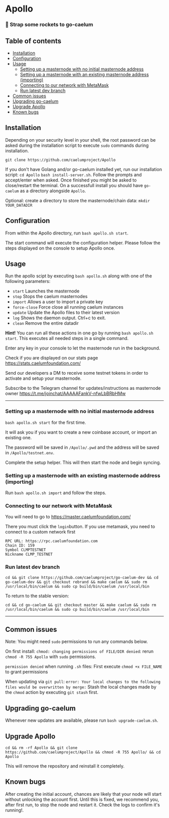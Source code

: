 # Apollo

### :rocket: Strap some rockets to go-caelum

## Table of contents


  * [Installation](#installation)
  * [Configuration](#configuration)
  * [Usage](#usage)
    + [Setting up a masternode with no initial masternode address](#setting-up-a-masternode-with-no-initial-masternode-address)
    + [Setting up a masternode with an existing masternode address (importing)](#setting-up-a-masternode-with-an-existing-masternode-address--importing-)
    + [Connecting to our network with MetaMask](#connecting-to-our-network-with-metamask)
    + [Run latest dev branch](#run-latest-dev-branch)
  * [Common issues](#common-issues)
  * [Upgrading go-caelum](#upgrading-go-caelum)
  * [Upgrade Apollo](#upgrade-apollo)
  * [Known bugs](#known-bugs)

## Installation

Depending on your security level in your shell, the root password can be asked during the installation script to execute `sudo` commands during installation.

`git clone https://github.com/caelumproject/Apollo`

If you don't have Golang and/or go-caelum installed yet, run our installation script:
`cd Apollo`
`bash install-server.sh`.
Follow the prompts and accept/enter when asked. Once finished you might be asked to close/restart the terminal.
On a successfull install you should have `go-caelum` as a directory alongside `Apollo`.

Optional: create a directory to store the masternode/chain data:
`mkdir YOUR_DATADIR`

## Configuration

From within the Apollo directory, run `bash apollo.sh start`.

The start command will execute the configuration helper. Please follow the steps displayed on the console to setup Apollo once.

## Usage

Run the apollo scipt by executing `bash apollo.sh` along with one of the following parameters:

 - `start` Launches the masternode
 - `stop` Stops the caelum masternodes
 - `import` Allows a user to import a private key
 - `force-close` Force close all running caelum instances
 - `update` Update the Apollo files to their latest version
 - `log` Shows the daemon output. Ctrl+c to exit.
 - `clean` Remove the entire datadir

 **Hint!** You can run all these actions in one go by running `bash apollo.sh start`. This executes all needed steps in a single command.

 Enter any key in your console to let the masternode run in the background.

 Check if you are displayed on our stats page https://stats.caelumfoundation.com/

 Send our developers a DM to receive some testnet tokens in order to activate and setup your masternode.

 Subscribe to the Telegram channel for updates/instructions as masternode owner https://t.me/joinchat/AAAAAFankV-nfwLbBRbHMw

---

### Setting up a masternode with no initial masternode address

`bash apollo.sh start` for the first time.

It will ask you if you want to create a new coinbase account, or import an existing one.

The password will be saved in `/Apollo/.pwd` and the address will be saved in `/Apollo/testnet.env`.

Complete the setup helper. This will then start the node and begin syncing.

### Setting up a masternode with an existing masternode address (importing)

Run `bash apollo.sh import` and follow the steps.

### Connecting to our network with MetaMask

You will need to go to https://master.caelumfoundation.com/

There you must click the `login`button. If you use metamask, you need to connect to a custom network first

```
RPC URL: https://rpc.caelumfoundation.com
Chain ID: 159
Symbol CLMPTESTNET
Nickname CLMP_TESTNET
```

### Run latest dev branch

```
cd && git clone https://github.com/caelumproject/go-caelum-dev && cd go-caelum-dev && git checkout rebrand && make caelum && sudo rm  /usr/local/bin/caelum && sudo cp build/bin/caelum /usr/local/bin
```

To return to the stable version:

```
cd && cd go-caelum && git checkout master && make caelum && sudo rm  /usr/local/bin/caelum && sudo cp build/bin/caelum /usr/local/bin
```

---

## Common issues

Note: You might need `sudo` permissions to run any commands below.

On first install: `chmod: changing permissions of FILE/DIR denied`: rerun `chmod -R 755 Apollo` with `sudo` permissions.

`permission denied` when running `.sh` files: First execute `chmod +x FILE_NAME` to grant permissions

When updating via `git pull`: `error: Your local changes to the following files would be overwritten by merge:` Stash the local changes made by the `chmod` action by executing `git stash` first.

## Upgrading go-caelum

Whenever new updates are available, please run `bash upgrade-caelum.sh`.

## Upgrade Apollo

`cd && rm -rf Apollo && git clone https://github.com/caelumproject/Apollo && chmod -R 755 Apollo/ && cd Apollo`

This will remove the repository and reinstall it completely.

## Known bugs

After creating the initial account, chances are likely that your node will start without unlocking the account first. Until this is fixed, we recommend you, after first run, to stop the node and restart it. Check the logs to confirm it's running!.
